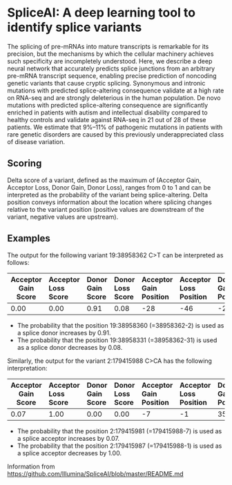 # SpliceAI: A deep learning tool to identify splice variants 

The splicing of pre-mRNAs into mature transcripts is remarkable for its precision, but the mechanisms by which the cellular machinery achieves such specificity are incompletely understood. Here, we describe a deep neural network that accurately predicts splice junctions from an arbitrary pre-mRNA transcript sequence, enabling precise prediction of noncoding genetic variants that cause cryptic splicing. Synonymous and intronic mutations with predicted splice-altering consequence validate at a high rate on RNA-seq and are strongly deleterious in the human population. De novo mutations with predicted splice-altering consequence are significantly enriched in patients with autism and intellectual disability compared to healthy controls and validate against RNA-seq in 21 out of 28 of these patients. We estimate that 9%–11% of pathogenic mutations in patients with rare genetic disorders are caused by this previously underappreciated class of disease variation.

## Scoring

Delta score of a variant, defined as the maximum of (Acceptor Gain, Acceptor Loss, Donor Gain, Donor Loss), ranges from 0 to 1 and can be interpreted as the probability of the variant being splice-altering. Delta position conveys information about the location where splicing changes relative to the variant position (positive values are downstream of the variant, negative values are upstream).

## Examples

The output for the following variant 19:38958362 C>T can be interpreted as follows:

|Acceptor Gain Score| Acceptor Loss Score| Donor Gain Score| Donor Loss Score|Acceptor Gain Position| Acceptor Loss Position| Donor Gain Position| Donor Loss Position|
|-------------------|:-------------------|:----------------|:----------------|:---------------------|:----------------------|:-------------------|:-------------------|
|0.00|0.00|0.91|0.08|-28|-46|-2|-31|

* The probability that the position 19:38958360 (=38958362-2) is used as a splice donor increases by 0.91.
* The probability that the position 19:38958331 (=38958362-31) is used as a splice donor decreases by 0.08.

Similarly, the output for the variant 2:179415988 C>CA has the following interpretation:

|Acceptor Gain Score| Acceptor Loss Score| Donor Gain Score| Donor Loss Score|Acceptor Gain Position| Acceptor Loss Position| Donor Gain Position| Donor Loss Position|
|-------------------|:-------------------|:----------------|:----------------|:---------------------|:----------------------|:-------------------|:-------------------|
|0.07|1.00|0.00|0.00|-7|-1|35|-29|

* The probability that the position 2:179415981 (=179415988-7) is used as a splice acceptor increases by 0.07.
* The probability that the position 2:179415987 (=179415988-1) is used as a splice acceptor decreases by 1.00.


Information from https://github.com/Illumina/SpliceAI/blob/master/README.md



